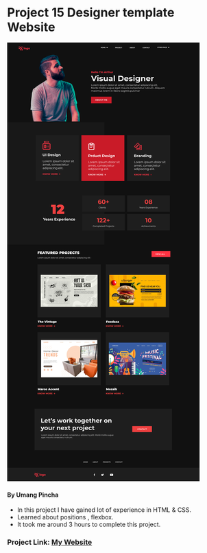 # Project 15 Designer template Website

![My Imge](./images/15.png)


#### By Umang Pincha

- In this project I have gained lot of experience in HTML & CSS.
- Learned about positions , flexbox.
- It took me around 3 hours to complete this project.

### Project Link: [My Website](https://designer-template.netlify.app/)